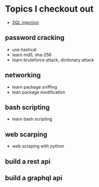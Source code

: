 # Topics I checkout out

* [SQL injection ](/sql-injection)

## password cracking

* use hashcat
* learn md5, sha-256
* learn bruteforce attack, dictionary attack

## networking

* learn package sniffing
* lean package modification

## bash scripting

* learn bash scripting

## web scarping

* web scraping with python

## build a rest api

## build a graphql api